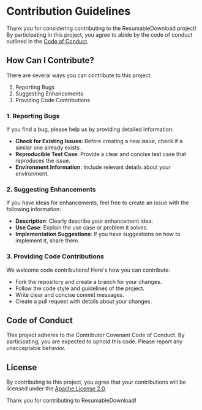 # Contribution Guidelines

Thank you for considering contributing to the ResumableDownload project! By participating in this project, you agree to abide by the code of conduct outlined in the [Code of Conduct](https://github.com/msonst/downloader/blob/main/CODE_OF_CONDUCT.md).

## How Can I Contribute?

There are several ways you can contribute to this project:

1. Reporting Bugs
2. Suggesting Enhancements
3. Providing Code Contributions

### 1. Reporting Bugs

If you find a bug, please help us by providing detailed information:

- **Check for Existing Issues**: Before creating a new issue, check if a similar one already exists.
- **Reproducible Test Case**: Provide a clear and concise test case that reproduces the issue.
- **Environment Information**: Include relevant details about your environment.

### 2. Suggesting Enhancements

If you have ideas for enhancements, feel free to create an issue with the following information:

- **Description**: Clearly describe your enhancement idea.
- **Use Case**: Explain the use case or problem it solves.
- **Implementation Suggestions**: If you have suggestions on how to implement it, share them.

### 3. Providing Code Contributions

We welcome code contributions! Here's how you can contribute:

- Fork the repository and create a branch for your changes.
- Follow the code style and guidelines of the project.
- Write clear and concise commit messages.
- Create a pull request with details about your changes.

## Code of Conduct

This project adheres to the Contributor Covenant Code of Conduct. By participating, you are expected to uphold this code. Please report any unacceptable behavior.

## License

By contributing to this project, you agree that your contributions will be licensed under the [Apache License 2.0](LICENSE).

Thank you for contributing to ResumableDownload!